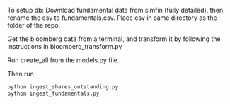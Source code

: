To setup db: 
Download fundamental data from simfin (fully detailed), then rename the csv to fundamentals.csv. Place csv in same directory as the folder of the repo. 

Get the bloomberg data from a terminal, and transform it by following the instructions in bloomberg_transform.py

Run create_all from the models.py file. 

Then run

```bash
python ingest_shares_outstanding.py
python ingest_fundamentals.py
```
